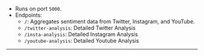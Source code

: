 - Runs on port `5000`.
- Endpoints:
  - `/`: Aggregates sentiment data from Twitter, Instagram, and YouTube.
  - `/twitter-analysis`: Detailed Twitter Analysis
  - `/insta-analysis`: Detailed Instagram Analysis
  - `/youtube-analysis`: Detailed Youtube Analysis
    
---
